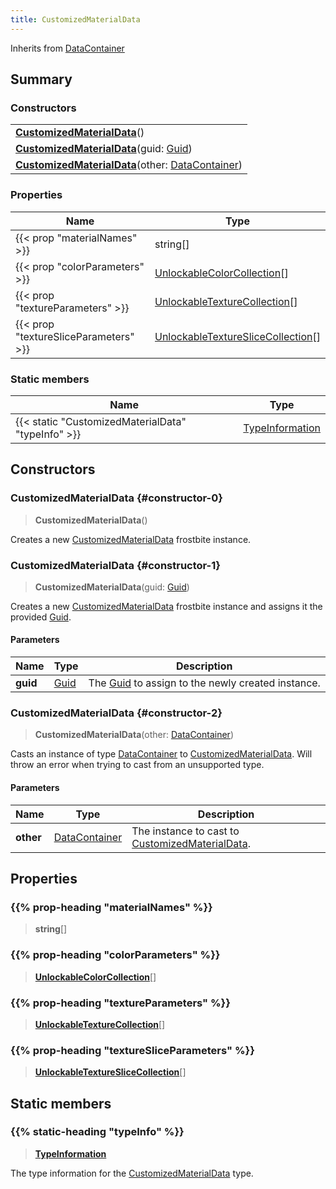 ```yaml
---
title: CustomizedMaterialData
---
```


Inherits from [DataContainer](/vext/ref/shared/type/datacontainer)

## Summary

### Constructors

|  |
| --- |
| **[CustomizedMaterialData](#constructor-0)**() |
| **[CustomizedMaterialData](#constructor-1)**(guid: [Guid](/vext/ref/shared/type/guid)) |
| **[CustomizedMaterialData](#constructor-2)**(other: [DataContainer](/vext/ref/shared/type/datacontainer)) |

### Properties

| Name | Type |
| ---- | ---- |
| {{< prop "materialNames" >}} | string[] |
| {{< prop "colorParameters" >}} | [UnlockableColorCollection](/vext/ref/fb/unlockablecolorcollection)[] |
| {{< prop "textureParameters" >}} | [UnlockableTextureCollection](/vext/ref/fb/unlockabletexturecollection)[] |
| {{< prop "textureSliceParameters" >}} | [UnlockableTextureSliceCollection](/vext/ref/fb/unlockabletextureslicecollection)[] |

### Static members

| Name | Type |
| ---- | ---- |
| {{< static "CustomizedMaterialData" "typeInfo" >}} | [TypeInformation](/vext/ref/shared/type/typeinformation) |

## Constructors

### CustomizedMaterialData {#constructor-0}

> **CustomizedMaterialData**()

Creates a new [CustomizedMaterialData](/vext/ref/fb/customizedmaterialdata) frostbite instance.

### CustomizedMaterialData {#constructor-1}

> **CustomizedMaterialData**(guid: [Guid](/vext/ref/shared/type/guid))

Creates a new [CustomizedMaterialData](/vext/ref/fb/customizedmaterialdata) frostbite instance and assigns it the provided [Guid](/vext/ref/shared/type/guid).

#### Parameters

| Name | Type | Description |
| ---- | ---- | ----------- |
| **guid** | [Guid](/vext/ref/shared/type/guid) | The [Guid](/vext/ref/shared/type/guid) to assign to the newly created instance. |

### CustomizedMaterialData {#constructor-2}

> **CustomizedMaterialData**(other: [DataContainer](/vext/ref/shared/type/datacontainer))

Casts an instance of type [DataContainer](/vext/ref/shared/type/datacontainer) to [CustomizedMaterialData](/vext/ref/fb/customizedmaterialdata). Will throw an error when trying to cast from an unsupported type.

#### Parameters

| Name | Type | Description |
| ---- | ---- | ----------- |
| **other** | [DataContainer](/vext/ref/shared/type/datacontainer) | The instance to cast to [CustomizedMaterialData](/vext/ref/fb/customizedmaterialdata). |

## Properties

### {{% prop-heading "materialNames" %}}

> **string**[]

### {{% prop-heading "colorParameters" %}}

> **[UnlockableColorCollection](/vext/ref/fb/unlockablecolorcollection)**[]

### {{% prop-heading "textureParameters" %}}

> **[UnlockableTextureCollection](/vext/ref/fb/unlockabletexturecollection)**[]

### {{% prop-heading "textureSliceParameters" %}}

> **[UnlockableTextureSliceCollection](/vext/ref/fb/unlockabletextureslicecollection)**[]

## Static members

### {{% static-heading "typeInfo" %}}

> **[TypeInformation](/vext/ref/shared/type/typeinformation)**

The type information for the [CustomizedMaterialData](/vext/ref/fb/customizedmaterialdata) type.

